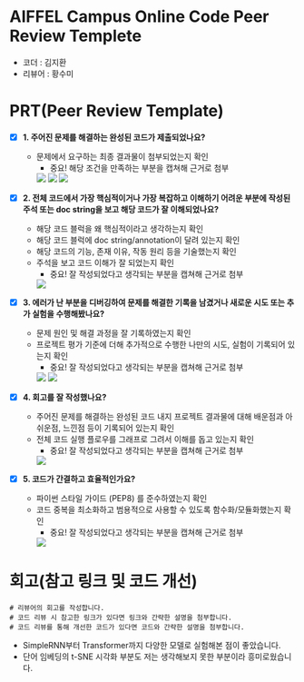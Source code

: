 # AIFFEL Campus Online Code Peer Review Templete
- 코더 : 김지환
- 리뷰어 : 황수미


# PRT(Peer Review Template)
- [x]  **1. 주어진 문제를 해결하는 완성된 코드가 제출되었나요?**
    - 문제에서 요구하는 최종 결과물이 첨부되었는지 확인
        - 중요! 해당 조건을 만족하는 부분을 캡쳐해 근거로 첨부
       <img src = "https://github.com/user-attachments/assets/9a9d04f4-277f-4002-890b-0c198f6e41d7">
       <img src = "https://github.com/user-attachments/assets/8f74c434-6a32-4248-9ec9-bf8071f0455c">
       <img src = "https://github.com/user-attachments/assets/70b32dac-4d57-479d-b62b-a01ca7f8f1ea">

- [x]  **2. 전체 코드에서 가장 핵심적이거나 가장 복잡하고 이해하기 어려운 부분에 작성된 
주석 또는 doc string을 보고 해당 코드가 잘 이해되었나요?**
    - 해당 코드 블럭을 왜 핵심적이라고 생각하는지 확인
    - 해당 코드 블럭에 doc string/annotation이 달려 있는지 확인
    - 해당 코드의 기능, 존재 이유, 작동 원리 등을 기술했는지 확인
    - 주석을 보고 코드 이해가 잘 되었는지 확인
        - 중요! 잘 작성되었다고 생각되는 부분을 캡쳐해 근거로 첨부
       <img src = "https://github.com/user-attachments/assets/74850c31-59b1-4d6c-8c3b-e871ef8784fb">
 
- [x]  **3. 에러가 난 부분을 디버깅하여 문제를 해결한 기록을 남겼거나
새로운 시도 또는 추가 실험을 수행해봤나요?**
    - 문제 원인 및 해결 과정을 잘 기록하였는지 확인
    - 프로젝트 평가 기준에 더해 추가적으로 수행한 나만의 시도, 
    실험이 기록되어 있는지 확인
        - 중요! 잘 작성되었다고 생각되는 부분을 캡쳐해 근거로 첨부
       <img src = "https://github.com/user-attachments/assets/8b2a842a-526f-409c-bc0c-7de3a5dfbdbb">
       <img src = "https://github.com/user-attachments/assets/e97767f3-cb7d-4385-96dd-0c254228b100">
    
- [x]  **4. 회고를 잘 작성했나요?**
    - 주어진 문제를 해결하는 완성된 코드 내지 프로젝트 결과물에 대해
    배운점과 아쉬운점, 느낀점 등이 기록되어 있는지 확인
    - 전체 코드 실행 플로우를 그래프로 그려서 이해를 돕고 있는지 확인
        - 중요! 잘 작성되었다고 생각되는 부분을 캡쳐해 근거로 첨부
       <img src = "https://github.com/user-attachments/assets/cc3a2903-f3ab-4677-9aa2-cd0e662518d4">
    
- [x]  **5. 코드가 간결하고 효율적인가요?**
    - 파이썬 스타일 가이드 (PEP8) 를 준수하였는지 확인
    - 코드 중복을 최소화하고 범용적으로 사용할 수 있도록 함수화/모듈화했는지 확인
        - 중요! 잘 작성되었다고 생각되는 부분을 캡쳐해 근거로 첨부
       <img src = "https://github.com/user-attachments/assets/cb58d74d-bd64-4c2f-b3ea-e65da6c4dc82">


# 회고(참고 링크 및 코드 개선)
```
# 리뷰어의 회고를 작성합니다.
# 코드 리뷰 시 참고한 링크가 있다면 링크와 간략한 설명을 첨부합니다.
# 코드 리뷰를 통해 개선한 코드가 있다면 코드와 간략한 설명을 첨부합니다.
```
- SimpleRNN부터 Transformer까지 다양한 모델로 실험해본 점이 좋았습니다.
- 단어 임베딩의 t-SNE 시각화 부분도 저는 생각해보지 못한 부분이라 흥미로웠습니다.
